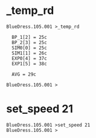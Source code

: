 # _temp_rd
```
BlueDress.105.001 >_temp_rd

  BP_1[2] = 25c
  BP_2[3] = 25c
  SIM0[0] = 25c
  SIM1[1] = 26c
  EXP0[4] = 37c
  EXP1[5] = 38c

  AVG = 29c

BlueDress.105.001 >
```
# set_speed 21
```
BlueDress.105.001 >set_speed 21
BlueDress.105.001 >

```
